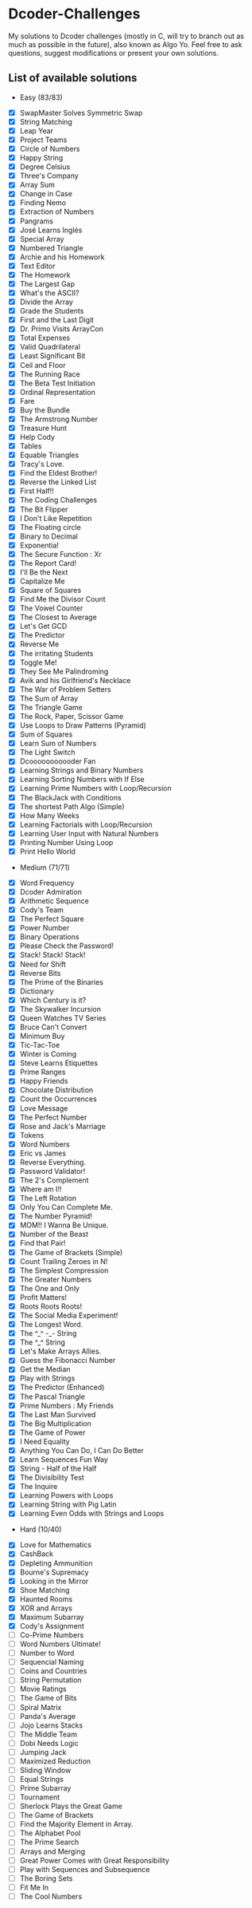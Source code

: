# Dcoder-Challenges
My solutions to Dcoder challenges (mostly in C, will try to branch out as much as possible in the future), also known as Algo Yo. Feel free to ask questions, suggest modifications or present your own solutions.

## List of available solutions
- Easy (83/83)
- [x] SwapMaster Solves Symmetric Swap
- [x] String Matching
- [x] Leap Year
- [x] Project Teams
- [x] Circle of Numbers
- [x] Happy String
- [x] Degree Celsius
- [x] Three's Company
- [x] Array Sum
- [x] Change in Case
- [x] Finding Nemo
- [x] Extraction of Numbers
- [x] Pangrams
- [x] José Learns Inglés
- [x] Special Array
- [x] Numbered Triangle
- [x] Archie and his Homework
- [x] Text Editor
- [x] The Homework
- [x] The Largest Gap
- [x] What's the ASCII?
- [x] Divide the Array
- [x] Grade the Students
- [x] First and the Last Digit
- [x] Dr. Primo Visits ArrayCon
- [x] Total Expenses
- [x] Valid Quadrilateral
- [x] Least Significant Bit
- [x] Ceil and Floor
- [x] The Running Race
- [x] The Beta Test Initiation
- [x] Ordinal Representation
- [x] Fare
- [x] Buy the Bundle
- [x] The Armstrong Number
- [x] Treasure Hunt
- [x] Help Cody
- [x] Tables
- [x] Equable Triangles
- [x] Tracy's Love.
- [x] Find the Eldest Brother!
- [x] Reverse the Linked List
- [x] First Half!!
- [x] The Coding Challenges
- [x] The Bit Flipper
- [x] I Don't Like Repetition
- [x] The Floating circle
- [x] Binary to Decimal
- [x] Exponentia!
- [x] The Secure Function : Xr
- [x] The Report Card!
- [x] I'll Be the Next
- [x] Capitalize Me
- [x] Square of Squares
- [x] Find Me the Divisor Count
- [x] The Vowel Counter
- [x] The Closest to Average
- [x] Let's Get GCD
- [x] The Predictor
- [x] Reverse Me
- [x] The irritating Students
- [x] Toggle Me!
- [x] They See Me Palindroming
- [x] Avik and his Girlfriend's Necklace
- [x] The War of Problem Setters
- [x] The Sum of Array
- [x] The Triangle Game
- [x] The Rock, Paper, Scissor Game
- [x] Use Loops to Draw Patterns (Pyramid)
- [x] Sum of Squares
- [x] Learn Sum of Numbers
- [x] The Light Switch
- [x] Dcooooooooooder Fan
- [x] Learning Strings and Binary Numbers
- [x] Learning Sorting Numbers with If Else
- [x] Learning Prime Numbers with Loop/Recursion
- [x] The BlackJack with Conditions
- [x] The shortest Path Algo (Simple)
- [x] How Many Weeks
- [x] Learning Factorials with Loop/Recursion
- [x] Learning User Input with Natural Numbers
- [x] Printing Number Using Loop
- [x] Print Hello World

- Medium (71/71)
- [x] Word Frequency
- [x] Dcoder Admiration
- [x] Arithmetic Sequence
- [x] Cody's Team
- [x] The Perfect Square
- [x] Power Number
- [x] Binary Operations
- [x] Please Check the Password!
- [x] Stack! Stack! Stack!
- [x] Need for Shift
- [x] Reverse Bits
- [x] The Prime of the Binaries
- [x] Dictionary
- [x] Which Century is it?
- [x] The Skywalker Incursion
- [x] Queen Watches TV Series
- [x] Bruce Can't Convert
- [x] Minimum Buy
- [x] Tic-Tac-Toe
- [x] Winter is Coming
- [x] Steve Learns Etiquettes
- [x] Prime Ranges
- [x] Happy Friends
- [x] Chocolate Distribution
- [x] Count the Occurrences
- [x] Love Message
- [x] The Perfect Number
- [x] Rose and Jack's Marriage
- [x] Tokens
- [x] Word Numbers
- [x] Eric vs James
- [x] Reverse Everything.
- [x] Password Validator!
- [x] The 2's Complement
- [x] Where am I!!
- [x] The Left Rotation
- [x] Only You Can Complete Me.
- [x] The Number Pyramid!
- [x] MOM!! I Wanna Be Unique.
- [x] Number of the Beast
- [x] Find that Pair!
- [x] The Game of Brackets (Simple)
- [x] Count Trailing Zeroes in N!
- [x] The Simplest Compression
- [x] The Greater Numbers
- [x] The One and Only
- [x] Profit Matters!
- [x] Roots Roots Roots!
- [x] The Social Media Experiment!
- [x] The Longest Word.
- [x] The \^\_\^ -\_- String
- [x] The \^\_\^ String
- [x] Let's Make Arrays Allies.
- [x] Guess the Fibonacci Number
- [x] Get the Median
- [x] Play with Strings
- [x] The Predictor (Enhanced)
- [x] The Pascal Triangle
- [x] Prime Numbers : My Friends
- [x] The Last Man Survived
- [x] The Big Multiplication
- [x] The Game of Power
- [x] I Need Equality
- [x] Anything You Can Do, I Can Do Better
- [x] Learn Sequences Fun Way
- [x] String - Half of the Half
- [x] The Divisibility Test
- [x] The Inquire
- [x] Learning Powers with Loops
- [x] Learning String with Pig Latin
- [x] Learning Even Odds with Strings and Loops

- Hard (10/40)
- [x] Love for Mathematics
- [x] CashBack
- [x] Depleting Ammunition
- [x] Bourne's Supremacy
- [x] Looking in the Mirror
- [x] Shoe Matching
- [x] Haunted Rooms
- [x] XOR and Arrays
- [x] Maximum Subarray
- [x] Cody's Assignment
- [ ] Co-Prime Numbers
- [ ] Word Numbers Ultimate!
- [ ] Number to Word
- [ ] Sequencial Naming
- [ ] Coins and Countries
- [ ] String Permutation
- [ ] Movie Ratings
- [ ] The Game of Bits
- [ ] Spiral Matrix
- [ ] Panda's Average
- [ ] Jojo Learns Stacks
- [ ] The Middle Team
- [ ] Dobi Needs Logic
- [ ] Jumping Jack
- [ ] Maximized Reduction
- [ ] Sliding Window
- [ ] Equal Strings
- [ ] Prime Subarray
- [ ] Tournament
- [ ] Sherlock Plays the Great Game
- [ ] The Game of Brackets
- [ ] Find the Majority Element in Array.
- [ ] The Alphabet Pool
- [ ] The Prime Search
- [ ] Arrays and Merging
- [ ] Great Power Comes with Great Responsibility
- [ ] Play with Sequences and Subsequence
- [ ] The Boring Sets
- [ ] Fit Me In
- [ ] The Cool Numbers
